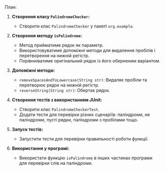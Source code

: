 План:

1. **Створення класу `PalindromeChecker`:**
   - Створити клас `PalindromeChecker` у пакеті `org.example`.

2. **Створення методу `isPalindrome`:**
   - Метод прийматиме рядок як параметр.
   - Використовуватиме допоміжні методи для видалення пробілів і перетворення на нижній регістр.
   - Порівнюватиме оригінальний рядок із його оберненим варіантом.

3. **Допоміжні методи:**
   - `removeSpacesAndToLowercase(String str)`: Видаляє пробіли та перетворює рядок на нижній регістр.
   - `reverseString(String str)`: Обертає рядок.

4. **Створення тестів з використанням JUnit:**
   - Створити клас `PalindromeCheckerTest`.
   - Додати тести для перевірки різних сценаріїв: паліндроми, не паліндроми, пусті рядки, паліндроми з пробілами тощо.

5. **Запуск тестів:**
   - Запустити тести для перевірки правильності роботи функції.

6. **Використання у програмі:**
   - Використати функцію `isPalindrome` в інших частинах програми для перевірки слів на паліндроми.
